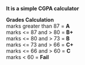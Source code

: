 <b> It is a simple CGPA calculator </b>
<br>

<b> Grades Calculation </b>
<br>
marks greater than 87 = <b>A</b> 
<br>
marks <= 87 and > 80 = <b>B+</b>
<br>
marks <= 80 and > 73 = <b>B</b>
<br>
marks <= 73 and > 66 = <b>C+</b>
<br>
marks <= 66 and > 60 = <b>C</b>
<br>
marks < 60 = <b>Fail</b>
